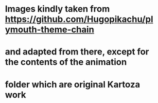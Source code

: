 # Images kindly taken from https://github.com/Hugopikachu/plymouth-theme-chain
# and adapted from there, except for the contents of the animation
# folder which are original Kartoza work
